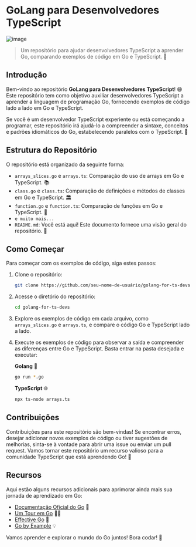 # GoLang para Desenvolvedores TypeScript

![image](https://github.com/oliveirabalsa/go-for-ts-devs/assets/57500163/02b2e316-ac6d-4928-a6d8-c69a3c538411)

> Um repositório para ajudar desenvolvedores TypeScript a aprender Go, comparando exemplos de código em Go e TypeScript. 🚀

## Introdução

Bem-vindo ao repositório **GoLang para Desenvolvedores TypeScript**! 😄 Este repositório tem como objetivo auxiliar desenvolvedores TypeScript a aprender a linguagem de programação Go, fornecendo exemplos de código lado a lado em Go e TypeScript.

Se você é um desenvolvedor TypeScript experiente ou está começando a programar, este repositório irá ajudá-lo a compreender a sintaxe, conceitos e padrões idiomáticos do Go, estabelecendo paralelos com o TypeScript. 🤝

## Estrutura do Repositório

O repositório está organizado da seguinte forma:

- `arrays_slices.go` e `arrays.ts`: Comparação do uso de arrays em Go e TypeScript. 📚
- `class.go` e `class.ts`: Comparação de definições e métodos de classes em Go e TypeScript. 🏛️
- `function.go` e `function.ts`: Comparação de funções em Go e TypeScript. 📝
- `e muito mais...`
- `README.md`: Você está aqui! Este documento fornece uma visão geral do repositório. 👀

## Como Começar

Para começar com os exemplos de código, siga estes passos:

1. Clone o repositório:

   ```bash
   git clone https://github.com/seu-nome-de-usuário/golang-for-ts-devs.git
   ```

2. Acesse o diretório do repositório:

   ```bash
   cd golang-for-ts-devs
   ```

3. Explore os exemplos de código em cada arquivo, como `arrays_slices.go` e `arrays.ts`, e compare o código Go e TypeScript lado a lado.

4. Execute os exemplos de código para observar a saída e compreender as diferenças entre Go e TypeScript. Basta entrar na pasta desejada e executar:
    
   **Golang** 🐹
   ```bash
   go run *.go
   ```
   
   **TypeScript** 🌐
   ```bash
   npx ts-node arrays.ts
   ```

## Contribuições

Contribuições para este repositório são bem-vindas! Se encontrar erros, desejar adicionar novos exemplos de código ou tiver sugestões de melhorias, sinta-se à vontade para abrir uma issue ou enviar um pull request. Vamos tornar este repositório um recurso valioso para a comunidade TypeScript que está aprendendo Go! 🤗

## Recursos

Aqui estão alguns recursos adicionais para aprimorar ainda mais sua jornada de aprendizado em Go:

- [Documentação Oficial do Go](https://golang.org/doc/) 📖
- [Um Tour em Go](https://tour.golang.org/welcome/1) 🚶‍♂️
- [Effective Go](https://golang.org/doc/effective_go.html) 💪
- [Go by Example](https://gobyexample.com/) 💡

Vamos aprender e explorar o mundo do Go juntos! Bora codar! 🚀
